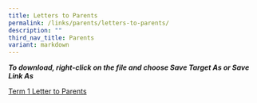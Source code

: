 ```yaml
---
title: Letters to Parents
permalink: /links/parents/letters-to-parents/
description: ""
third_nav_title: Parents
variant: markdown
---
```

**_To download, right-click on the file and choose Save Target As or Save Link As_**

[Term 1 Letter to Parents](/files/LETTER%20TO%20PARENTS/2024/Term_1_Letter_to_Parents_2024_via_PG.pdf)